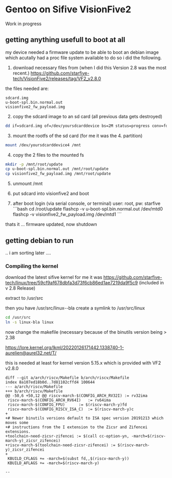 # Gentoo on Sifive VisionFive2 
Work in progress

## getting anything usefull to boot at all
my device needed a firmware update to be able to boot an debian image which acutally had a proc file system available
to do so i did the following.

1. download necessary files from
(when I did this Version 2.8 was the most recent.)
https://github.com/starfive-tech/VisionFive2/releases/tag/VF2_v2.8.0

the files needed are:
```
sdcard.img
u-boot-spl.bin.normal.out 
visionfive2_fw_payload.img 
```

2. copy the sdcard image to an sd card (all previous data gets destroyed)
```bash 
dd if=sdcard.img of=/dev/yoursdcarddevice bs=2M status=progress conv=fdatasync
```
3. mount the rootfs of the sd card (for me it was the 4. partition)
```bash 
mount /dev/yoursdcarddevice4 /mnt
```
4. copy the 2 files to the mounted fs 
```bash 
mkdir -p /mnt/root/update
cp u-boot-spl.bin.normal.out /mnt/root/update
cp visionfive2_fw_payload.img /mnt/root/update
```

5. unmount /mnt

6. put sdcard into visionfive2 and boot

7. after boot login (via serial console, or terminal) user: root, pw: starfive
´´´bash 
cd /root/update
flashcp -v u-boot-spl.bin.normal.out /dev/mtd0
flashcp -v visionfive2_fw_payload.img /dev/mtd1
´´´

thats it ... firmware updated, now shutdown


## getting debian to run





.. i am sorting later ....


### Compiling the kernel
download the latest sifive kernel
for me it was https://github.com/starfive-tech/linux/tree/59cf9af678dbfa3d73f6cb86ed1ae7219da9f5c9 (included in v 2.8 Release)

extract to /usr/src

then you have /usr/src/linux--bla
create a symlink to /usr/src/linux 

```bash
cd /usr/src
ln -s linux-bla linux
```

now change the makefile (necessary because of the binutils version being > 2.38

https://lore.kernel.org/lkml/20220126171442.1338740-1-aurelien@aurel32.net/T/

this is needed at least for kernel version 5.15.x which is provided with VF2 v2.8.0

```
diff --git a/arch/riscv/Makefile b/arch/riscv/Makefile
index 8a107ed18b0d..7d81102cffd4 100644
--- a/arch/riscv/Makefile
+++ b/arch/riscv/Makefile
@@ -50,6 +50,12 @@ riscv-march-$(CONFIG_ARCH_RV32I)	:= rv32ima
 riscv-march-$(CONFIG_ARCH_RV64I)	:= rv64ima
 riscv-march-$(CONFIG_FPU)		:= $(riscv-march-y)fd
 riscv-march-$(CONFIG_RISCV_ISA_C)	:= $(riscv-march-y)c
+
+# Newer binutils versions default to ISA spec version 20191213 which moves some
+# instructions from the I extension to the Zicsr and Zifencei extensions.
+toolchain-need-zicsr-zifencei := $(call cc-option-yn, -march=$(riscv-march-y)_zicsr_zifencei)
+riscv-march-$(toolchain-need-zicsr-zifencei) := $(riscv-march-y)_zicsr_zifencei
+
 KBUILD_CFLAGS += -march=$(subst fd,,$(riscv-march-y))
 KBUILD_AFLAGS += -march=$(riscv-march-y)
 
-- 
```








